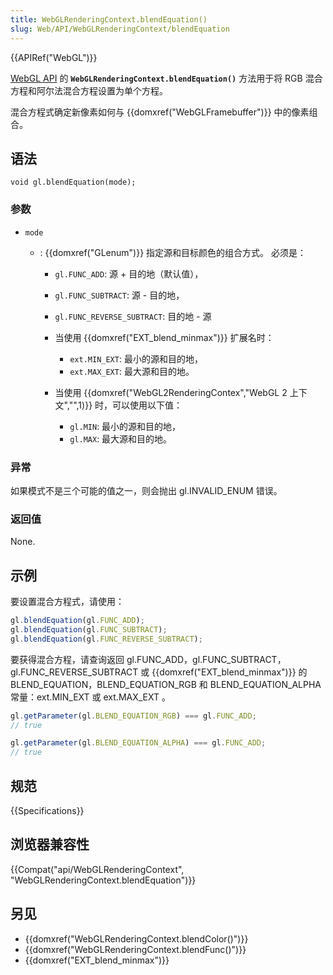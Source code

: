 ```yaml
---
title: WebGLRenderingContext.blendEquation()
slug: Web/API/WebGLRenderingContext/blendEquation
---
```

{{APIRef("WebGL")}}

[WebGL API](/zh-CN/docs/Web/API/WebGL_API) 的 **`WebGLRenderingContext.blendEquation()`** 方法用于将 RGB 混合方程和阿尔法混合方程设置为单个方程。

混合方程式确定新像素如何与 {{domxref("WebGLFramebuffer")}} 中的像素组合。

## 语法

```plain
void gl.blendEquation(mode);
```

### 参数

- `mode`

  - : {{domxref("GLenum")}} 指定源和目标颜色的组合方式。 必须是：

    - `gl.FUNC_ADD`: 源 + 目的地（默认值），
    - `gl.FUNC_SUBTRACT`: 源 - 目的地，
    - `gl.FUNC_REVERSE_SUBTRACT`: 目的地 - 源
    - 当使用 {{domxref("EXT_blend_minmax")}} 扩展名时：

      - `ext.MIN_EXT`: 最小的源和目的地，
      - `ext.MAX_EXT`: 最大源和目的地。

    - 当使用 {{domxref("WebGL2RenderingContex","WebGL 2 上下文","",1)}} 时，可以使用以下值：

      - `gl.MIN`: 最小的源和目的地，
      - `gl.MAX`: 最大源和目的地。

### 异常

如果模式不是三个可能的值之一，则会抛出 gl.INVALID_ENUM 错误。

### 返回值

None.

## 示例

要设置混合方程式，请使用：

```js
gl.blendEquation(gl.FUNC_ADD);
gl.blendEquation(gl.FUNC_SUBTRACT);
gl.blendEquation(gl.FUNC_REVERSE_SUBTRACT);
```

要获得混合方程，请查询返回 gl.FUNC_ADD，gl.FUNC_SUBTRACT，gl.FUNC_REVERSE_SUBTRACT 或 {{domxref("EXT_blend_minmax")}} 的 BLEND_EQUATION，BLEND_EQUATION_RGB 和 BLEND_EQUATION_ALPHA 常量：ext.MIN_EXT 或 ext.MAX_EXT 。

```js
gl.getParameter(gl.BLEND_EQUATION_RGB) === gl.FUNC_ADD;
// true

gl.getParameter(gl.BLEND_EQUATION_ALPHA) === gl.FUNC_ADD;
// true
```

## 规范

{{Specifications}}

## 浏览器兼容性

{{Compat("api/WebGLRenderingContext", "WebGLRenderingContext.blendEquation")}}

## 另见

- {{domxref("WebGLRenderingContext.blendColor()")}}
- {{domxref("WebGLRenderingContext.blendFunc()")}}
- {{domxref("EXT_blend_minmax")}}
